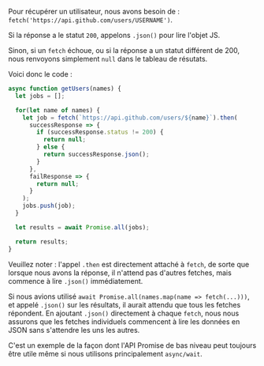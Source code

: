 
Pour récupérer un utilisateur, nous avons besoin de : `fetch('https://api.github.com/users/USERNAME')`.

Si la réponse a le statut `200`, appelons `.json()` pour lire l'objet JS.

Sinon, si un `fetch` échoue, ou si la réponse a un statut différent de 200, nous renvoyons simplement `null` dans le tableau de résutats.

Voici donc le code :

```js demo
async function getUsers(names) {
  let jobs = [];

  for(let name of names) {
    let job = fetch(`https://api.github.com/users/${name}`).then(
      successResponse => {
        if (successResponse.status != 200) {
          return null;
        } else {
          return successResponse.json();
        }
      },
      failResponse => {
        return null;
      }
    );
    jobs.push(job);
  }

  let results = await Promise.all(jobs);

  return results;
}
```

Veuillez noter : l'appel `.then` est directement attaché à `fetch`, de sorte que lorsque nous avons la réponse, il n'attend pas d'autres fetches, mais commence à lire `.json()` immédiatement.

Si nous avions utilisé `await Promise.all(names.map(name => fetch(...)))`, et appelé `.json()` sur les résultats, il aurait attendu que tous les fetches répondent. En ajoutant `.json()` directement à chaque `fetch`, nous nous assurons que les fetches individuels commencent à lire les données en JSON sans s'attendre les uns les autres.

C'est un exemple de la façon dont l'API Promise de bas niveau peut toujours être utile même si nous utilisons principalement `async/wait`.
